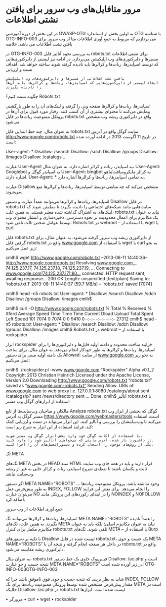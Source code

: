 
# مرور متافایل‌های وب سرور برای یافتن نشتی اطلاعات

در این بخش از دوره آموزشی OWASP-OTG به اولین بخش از استاندارد OTG با شناسه OTG-INFO-003 می پردازیم که مربوط به جمع آوری اطلاعات متا از وب سرور برای یافتن نشت اطلاعات می باشد.
خلاصه

در OTG-INFO-003 به بررسی نحوه آنالیز فایل robots.txt برای نشتی اطلاعات مسیرها و دایرکتوری‌های وب اپلیکیشن می‌پردازد. در ادامه نیز لیستی از دایرکتوری‌هایی که توسط اسپایدرها، ربات‌ها و کرالرها باید نادیده گرفته شوند ساخته خواهد شد.
اهداف تست و ارزیابی

    یافتن نشت اطلاعاتی از مسیرها و دایرکتوری‌های وب اپلیکیشن
    ایجاد لیستی از دایرکتوری‌هایی که اسپایدرها، ربات‌ها و کرالرها باید آن‌ها را نادیده بگیرند. 

چگونه تست کنیم؟
Robots.txt

اسپایدرها، ربات‌ها و کرالرها صفحه وبی را گرفته و لینک‌های آن را به طور بازگشتی پیمایش می‌کنند تا محتوای بیشتری از آن کسب کنند. رفتار مورد قبول برای آن‌ها در پروتکل ممنوعیت ربات‌ها در فایل robots.txt واقع در دایرکتوری ریشه وب مشخص می‌شود.

به عنوان مثال، چند خط ابتدایی فایل robots.txt سایت گوگل واقع در آدرس http://www.google.com/robots.txt در تاریخ 11 آگوست 2013 در ادامه آورده شده است:

User-agent: *
Disallow: /search
Disallow: /sdch
Disallow: /groups
Disallow: /images
Disallow: /catalogs
…

عبارت User-Agent به اسپایدر، ربات و کرالر اشاره دارد. به عنوان مثال، User-Agent: Googlebot به اسپایدر گوگل و User-Agent: bingbot به کرالر مایکروسافت/یاهو اشاره دارند. User-Agent: * به تمامی اسپایدرها، ربات‌ها و کرالرها اشاره دارد.

عبارت Disallow مشخص می‌کند که چه منابعی توسط اسپایدرها، ربات‌ها و کرالرها منع می‌شوند.

اسپایدرها، ربات‌ها و کرالرها می‌توانند عمداً عبارت و دستور Disallow در فایل robots.txt سایت‌هایی مانند شبکه‌های اجتماعی را نادیده بگیرند تا مطمئن شوند که لینک‌های به اشتراک گذاشته شده معتبر هستند. به همین علت، robots.txt نباید به عنوان یک مکانیزم برای اعمال محدودیت بر نحوه دسترسی، ذخیره‌سازی و انتشار محتوای وب توسط عوامل شخص ثالث تلقی شود.
Robots.txt در webroot – با استفاده از wget یا curl

فایل robots.txt از دایرکتوری ریشه وب سرور گرفته می‌شود. به عنوان مثال، برای گرفتن فایل robots.txt واقع در www.google.com با استفاده از wget یا curl به نحو زیر عمل می‌کنیم:

cmlh$ wget http://www.google.com/robots.txt
–2013-08-11 14:40:36– http://www.google.com/robots.txt
Resolving www.google.com… 74.125.237.17, 74.125.237.18, 74.125.237.19, …
Connecting to www.google.com|74.125.237.17|:80… connected.
HTTP request sent, awaiting response… 200 OK
Length: unspecified [text/plain]
Saving to: ‘robots.txt.1’
2013-08-11 14:40:37 (59.7 MB/s) – ‘robots.txt’ saved [7074]

cmlh$ head -n5 robots.txt
User-agent: *
Disallow: /search
Disallow: /sdch
Disallow: /groups
Disallow: /images
cmlh$

cmlh$ curl -O http://www.google.com/robots.txt
% Total % Received % Xferd Average Speed Time Time Time Current
Dload Upload Total Spent Left Speed
101 7074 0 7074 0 0 9410 0 –:–:– –:–:– –:–:– 27312
cmlh$ head -n5 robots.txt
User-agent: *
Disallow: /search
Disallow: /sdch
Disallow: /groups
Disallow: /images
cmlh$
Robots.txt در webroot – با استفاده از rockspider

ابزار rockspider فرایند ساخت محدوده و دامنه اولیه فایل‌ها و دایرکتوری‌ها را برای اسپایدرها، ربات‌ها و کرالرها به طور خودکار انجام می‌دهد. به عوان مثال، برای ساخت یک دامنه اولیه مبنی برای دستور Allowed: از سایت www.google.com به نحو زیر عمل می‌کنیم:

cmlh$ ./rockspider.pl -www www.google.com
“Rockspider” Alpha v0.1_2
Copyright 2013 Christian Heinrich
Licensed under the Apache License, Version 2.0
Downloading http://www.google.com/robots.txt
“robots.txt” saved as “www.google.com-robots.txt”
Sending Allow: URIs of www.google.com to web proxy i.e. 127.0.0.1:8080
/catalogs/about sent
/catalogs/p? sent
/news/directory sent
…
Done.
cmlh$
آنالیز robots.txt با استفاده از ابزارهای گوگل وب مستر

مالکان و صاحبان وب‌سایت‌ها از تابع Analyze robots.txt گوگل که بخشی از ابزار وب مستر گوگل به آدرس https://www.google.com/webmasters/tools است، استفاده می‌کنند تا وب‌سایتشان را بررسی و آنالیز کنند. این ابزار می‌تواند در تست و ارزیابی کمک کند. فرایند استفاده از این ابزار به شرح زیر است:

    با استفاده از اکانت گوگل خود وارد بخش ابزار گوگل وب مستر شوید.
    در داشبورد باز شده، آدرس سایتی که می‌خواهید آنالیز شود را وارد کنید.
    یکی از روش‌های موجود را انتخاب کرده و دستورالعمل‌های آن را اجرا کنید. 

تگ META

تگ‌های META در بخش HEAD سند HTML قرار دارند و باید در همه جای وب سایت ثابت و یکسان باشند تا نقطه‌ی شروع اسپایدر، ربات و کرالر جایی به غیر از ریشه وب‌سایت نباشد.

اگر دستور META NAME=”ROBOTS” … وجود نداشته باشد، پروتکل ممنوعیت ربات‌ها به طور پیش‌فرض عمل INDEX, FOLLOW را انجام می‌دهد. برای نقض این فرایند می‌توان عبارت NO را در ابتدای رکوردهای این پروتکل مانند NOINDEX و NOFOLLOW اضافه کرد.

جمع آوری اطلاعات از وب سرور

اسپایدرها، ربات‌ها و کرالرها می‌توانند تگ META NAME=”ROBOTS” را عمداً نادیده بگیرند. به همین علت، تگ‌های META نباید به عنوان مکانیزم اصلی؛ بلکه باید به عنوان مکانیزم مکمل برای کنترل robots.txt تلقی شوند.
تگ‌های META – با استفاده از Burp

با تکیه بر دستورهای Disallow لیست شده در فایل robots.txt، یک جست و جوی META NAME=”ROBOTS” در داخل هر صفحه انجام گرفته و نتیجه آن با robots.txt واقع در دایرکتوری ریشه مقایسه می‌شود.

به عنوان مثال، robots.txt فیس‌بوک حاوی یک خط دستور Disallow: /ac.php است و نتیجه جست و جو عبارت META NAME=”ROBOTS” در زیر آورده شده است:
OTG-INFO-003OTG-INFO-003

شاید به نظر برسد که نتیجه جست و جوی فوق ناموفق باشد چرا که INDEX, FOLLOW مقدار پیش‌فرض مشخص شده توسط پروتکل ممنوعیت ربات‌ها برای تگ META است در حالیکه Disallow: /ac.php در robots.txt لیست شده است.
ابزارها

• مرورگر
• curl
• wget
• rockspider
